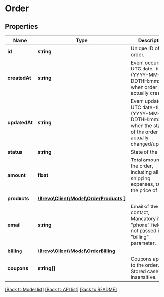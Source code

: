 # Order

## Properties
Name | Type | Description | Notes
------------ | ------------- | ------------- | -------------
**id** | **string** | Unique ID of the order. | 
**createdAt** | **string** | Event occurrence UTC date-time (YYYY-MM-DDTHH:mm:ssZ), when order is actually created. | 
**updatedAt** | **string** | Event updated UTC date-time (YYYY-MM-DDTHH:mm:ssZ), when the status of the order is actually changed/updated. | 
**status** | **string** | State of the order. | 
**amount** | **float** | Total amount of the order, including all shipping expenses, tax and the price of items. | 
**products** | [**\Brevo\Client\Model\OrderProducts[]**](OrderProducts.md) |  | 
**email** | **string** | Email of the contact, Mandatory if \"phone\" field is not passed in \"billing\" parameter. | [optional] 
**billing** | [**\Brevo\Client\Model\OrderBilling**](OrderBilling.md) |  | [optional] 
**coupons** | **string[]** | Coupons applied to the order. Stored case insensitive. | [optional] 

[[Back to Model list]](../../README.md#documentation-for-models) [[Back to API list]](../../README.md#documentation-for-api-endpoints) [[Back to README]](../../README.md)


